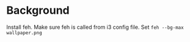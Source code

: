 # Background

Install feh.
Make sure feh is called from i3 config file.
Set `feh --bg-max wallpaper.png`
